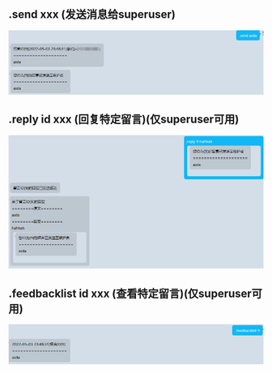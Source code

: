 ## .send xxx (发送消息给superuser)

![](images/botmanage_feedback_send.png)

## .reply id xxx (回复特定留言)(仅superuser可用)

![](images/botmanage_feedback_reply.png)

## .feedbacklist id xxx (查看特定留言)(仅superuser可用)

![](images/botmanage_feedback_feedbacklist.png)